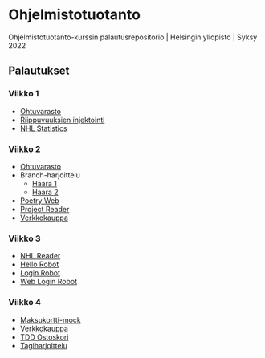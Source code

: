 # Ohjelmistotuotanto

Ohjelmistotuotanto-kurssin palautusrepositorio | Helsingin yliopisto | Syksy 2022

## Palautukset

### Viikko 1

- [Ohtuvarasto](https://github.com/rikurauhala/ohtuvarasto)
- [Riippuvuuksien injektointi](https://github.com/rikurauhala/ohjelmistotuotanto/tree/main/palautukset/viikko1/riippuvuuksien-injektointi-1)
- [NHL Statistics](https://github.com/rikurauhala/ohjelmistotuotanto/tree/main/palautukset/viikko1/nhl-statistics-1)

### Viikko 2

- [Ohtuvarasto](https://github.com/rikurauhala/ohtuvarasto)
- Branch-harjoittelu
  - [Haara 1](https://github.com/rikurauhala/ohjelmistotuotanto/tree/haara1)
  - [Haara 2](https://github.com/rikurauhala/ohjelmistotuotanto/tree/haara2)
- [Poetry Web](https://github.com/rikurauhala/ohjelmistotuotanto/tree/main/palautukset/viikko2/poetry-web)
- [Project Reader](https://github.com/rikurauhala/ohjelmistotuotanto/tree/main/palautukset/viikko2/project-reader)
- [Verkkokauppa](https://github.com/rikurauhala/ohjelmistotuotanto/tree/main/palautukset/viikko2/verkkokauppa-1)

### Viikko 3

- [NHL Reader](https://github.com/rikurauhala/ohjelmistotuotanto/tree/main/palautukset/viikko3/nhl-reader)
- [Hello Robot](https://github.com/rikurauhala/ohjelmistotuotanto/tree/main/palautukset/viikko3/hello-robot)
- [Login Robot](https://github.com/rikurauhala/ohjelmistotuotanto/tree/main/palautukset/viikko3/login-robot)
- [Web Login Robot](https://github.com/rikurauhala/ohjelmistotuotanto/tree/main/palautukset/viikko3/web-login-robot)

### Viikko 4

- [Maksukortti-mock](https://github.com/rikurauhala/ohjelmistotuotanto/tree/main/palautukset/viikko4/maksukortti-mock)
- [Verkkokauppa](https://github.com/rikurauhala/ohjelmistotuotanto/tree/main/palautukset/viikko4/verkkokauppa)
- [TDD Ostoskori](https://github.com/rikurauhala/ohjelmistotuotanto/tree/main/palautukset/viikko4/tdd-ostoskori)
- [Tagiharjoittelu](https://github.com/rikurauhala/ohjelmistotuotanto/tags)
